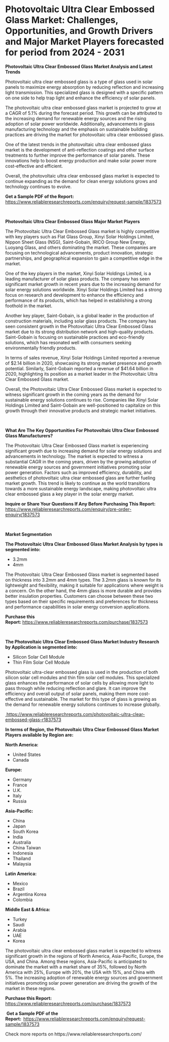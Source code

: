 <p><h1>Photovoltaic Ultra Clear Embossed Glass Market: Challenges, Opportunities, and Growth Drivers and Major Market Players forecasted for period from 2024 - 2031</h1></p><p><strong>Photovoltaic Ultra Clear Embossed Glass Market Analysis and Latest Trends</strong></p>
<p><p>Photovoltaic ultra clear embossed glass is a type of glass used in solar panels to maximize energy absorption by reducing reflection and increasing light transmission. This specialized glass is designed with a specific pattern on one side to help trap light and enhance the efficiency of solar panels.</p><p>The photovoltaic ultra clear embossed glass market is projected to grow at a CAGR of 5.1% during the forecast period. This growth can be attributed to the increasing demand for renewable energy sources and the rising adoption of solar power worldwide. Additionally, advancements in glass manufacturing technology and the emphasis on sustainable building practices are driving the market for photovoltaic ultra clear embossed glass.</p><p>One of the latest trends in the photovoltaic ultra clear embossed glass market is the development of anti-reflection coatings and other surface treatments to further improve the performance of solar panels. These innovations help to boost energy production and make solar power more cost-effective and efficient. </p><p>Overall, the photovoltaic ultra clear embossed glass market is expected to continue expanding as the demand for clean energy solutions grows and technology continues to evolve.</p></p>
<p><strong>Get a Sample PDF of the Report:&nbsp;</strong> <a href="https://www.reliableresearchreports.com/enquiry/request-sample/1837573">https://www.reliableresearchreports.com/enquiry/request-sample/1837573</a></p>
<p>&nbsp;</p>
<p><strong>Photovoltaic Ultra Clear Embossed Glass Major Market Players</strong></p>
<p><p>The Photovoltaic Ultra Clear Embossed Glass market is highly competitive with key players such as Flat Glass Group, Xinyi Solar Holdings Limited, Nippon Sheet Glass (NSG), Saint-Gobain, IRICO Group New Energy, Luoyang Glass, and others dominating the market. These companies are focusing on technological advancements, product innovation, strategic partnerships, and geographical expansion to gain a competitive edge in the market.</p><p>One of the key players in the market, Xinyi Solar Holdings Limited, is a leading manufacturer of solar glass products. The company has seen significant market growth in recent years due to the increasing demand for solar energy solutions worldwide. Xinyi Solar Holdings Limited has a strong focus on research and development to enhance the efficiency and performance of its products, which has helped in establishing a strong foothold in the market.</p><p>Another key player, Saint-Gobain, is a global leader in the production of construction materials, including solar glass products. The company has seen consistent growth in the Photovoltaic Ultra Clear Embossed Glass market due to its strong distribution network and high-quality products. Saint-Gobain is focusing on sustainable practices and eco-friendly solutions, which has resonated well with consumers seeking environmentally friendly products.</p><p>In terms of sales revenue, Xinyi Solar Holdings Limited reported a revenue of $2.14 billion in 2020, showcasing its strong market presence and growth potential. Similarly, Saint-Gobain reported a revenue of $41.64 billion in 2020, highlighting its position as a market leader in the Photovoltaic Ultra Clear Embossed Glass market.</p><p>Overall, the Photovoltaic Ultra Clear Embossed Glass market is expected to witness significant growth in the coming years as the demand for sustainable energy solutions continues to rise. Companies like Xinyi Solar Holdings Limited and Saint-Gobain are well-positioned to capitalize on this growth through their innovative products and strategic market initiatives.</p></p>
<p>&nbsp;</p>
<p><strong>What Are The Key Opportunities For Photovoltaic Ultra Clear Embossed Glass Manufacturers?</strong></p>
<p><p>The Photovoltaic Ultra Clear Embossed Glass market is experiencing significant growth due to increasing demand for solar energy solutions and advancements in technology. The market is expected to witness a substantial CAGR in the coming years, driven by the growing adoption of renewable energy sources and government initiatives promoting solar power generation. Factors such as improved efficiency, durability, and aesthetics of photovoltaic ultra clear embossed glass are further fueling market growth. This trend is likely to continue as the world transitions towards a more sustainable energy landscape, making photovoltaic ultra clear embossed glass a key player in the solar energy market.</p></p>
<p><strong>Inquire or Share Your Questions If Any Before Purchasing This Report:</strong> <a href="https://www.reliableresearchreports.com/enquiry/pre-order-enquiry/1837573">https://www.reliableresearchreports.com/enquiry/pre-order-enquiry/1837573</a></p>
<p>&nbsp;</p>
<p><strong>Market Segmentation</strong></p>
<p><strong>The Photovoltaic Ultra Clear Embossed Glass Market Analysis by types is segmented into:</strong></p>
<p><ul><li>3.2mm</li><li>4mm</li></ul></p>
<p><p>The Photovoltaic Ultra Clear Embossed Glass market is segmented based on thickness into 3.2mm and 4mm types. The 3.2mm glass is known for its lightweight and flexibility, making it suitable for applications where weight is a concern. On the other hand, the 4mm glass is more durable and provides better insulation properties. Customers can choose between these two types based on their specific requirements and preferences for thickness and performance capabilities in solar energy conversion applications.</p></p>
<p><strong>Purchase this Report:&nbsp;</strong><a href="https://www.reliableresearchreports.com/purchase/1837573">https://www.reliableresearchreports.com/purchase/1837573</a></p>
<p>&nbsp;</p>
<p><strong>The Photovoltaic Ultra Clear Embossed Glass Market Industry Research by Application is segmented into:</strong></p>
<p><ul><li>Silicon Solar Cell Module</li><li>Thin Film Solar Cell Module</li></ul></p>
<p><p>Photovoltaic ultra-clear embossed glass is used in the production of both silicon solar cell modules and thin film solar cell modules. This specialized glass enhances the performance of solar cells by allowing more light to pass through while reducing reflection and glare. It can improve the efficiency and overall output of solar panels, making them more cost-effective and sustainable. The market for this type of glass is growing as the demand for renewable energy solutions continues to increase globally.</p></p>
<p><a href="https://www.reliableresearchreports.com/photovoltaic-ultra-clear-embossed-glass-r1837573">&nbsp;https://www.reliableresearchreports.com/photovoltaic-ultra-clear-embossed-glass-r1837573</a></p>
<p><strong>In terms of Region, the Photovoltaic Ultra Clear Embossed Glass Market Players available by Region are:</strong></p>
<p>
    <p> <strong> North America: </strong>
        <ul>
            <li>United States</li>
            <li>Canada</li>
        </ul>
        </p> 
    <p> <strong> Europe: </strong>
        <ul>
            <li>Germany</li>
            <li>France</li>
            <li>U.K.</li>
            <li>Italy</li>
            <li>Russia</li>
        </ul>
        </p> 
    <p> <strong> Asia-Pacific: </strong>
        <ul>
            <li>China</li>
            <li>Japan</li>
            <li>South Korea</li>
            <li>India</li>
            <li>Australia</li>
            <li>China Taiwan</li>
            <li>Indonesia</li>
            <li>Thailand</li>
            <li>Malaysia</li>
        </ul>
        </p> 
    <p> <strong> Latin America: </strong>
        <ul>
            <li>Mexico</li>
            <li>Brazil</li>
            <li>Argentina Korea</li>
            <li>Colombia</li>
        </ul>
        </p> 
    <p> <strong> Middle East & Africa: </strong>
        <ul>
            <li>Turkey</li>
            <li>Saudi</li>
            <li>Arabia</li>
            <li>UAE</li>
            <li>Korea</li>
        </ul>
    </p>
    </p>
<p><p>The photovoltaic ultra clear embossed glass market is expected to witness significant growth in the regions of North America, Asia-Pacific, Europe, the USA, and China. Among these regions, Asia-Pacific is anticipated to dominate the market with a market share of 35%, followed by North America with 25%, Europe with 20%, the USA with 15%, and China with 5%. The increasing adoption of renewable energy sources and government initiatives promoting solar power generation are driving the growth of the market in these regions.</p></p>
<p><strong>Purchase this Report: </strong><a href="https://www.reliableresearchreports.com/purchase/1837573">https://www.reliableresearchreports.com/purchase/1837573</a></p>
<p>&nbsp;<strong>Get a Sample PDF of the Report:&nbsp;&nbsp;</strong><a href="https://www.reliableresearchreports.com/enquiry/request-sample/1837573">https://www.reliableresearchreports.com/enquiry/request-sample/1837573</a></p>
<p><strong></strong></p>
<p>Check more reports on https://www.reliableresearchreports.com/</p>